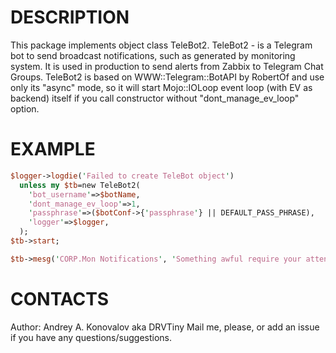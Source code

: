 # DESCRIPTION

This package implements object class TeleBot2.
TeleBot2 - is a Telegram bot to send broadcast notifications, such as generated by monitoring system.
It is used in production to send alerts from Zabbix to Telegram Chat Groups.
TeleBot2 is based on WWW::Telegram::BotAPI by RobertOf and use only its "async" mode, so it will 
start Mojo::IOLoop event loop (with EV as backend) itself if you call constructor without "dont_manage_ev_loop" option.

# EXAMPLE

```perl
$logger->logdie('Failed to create TeleBot object')
  unless my $tb=new TeleBot2(
    'bot_username'=>$botName,
    'dont_manage_ev_loop'=>1,
    'passphrase'=>($botConf->{'passphrase'} || DEFAULT_PASS_PHRASE),
    'logger'=>$logger,
  );
$tb->start;

$tb->mesg('CORP.Mon Notifications', 'Something awful require your attention');
```

# CONTACTS

Author: Andrey A. Konovalov aka DRVTiny <drvtiny AT google mail DOT com>
Mail me, please, or add an issue if you have any questions/suggestions.
